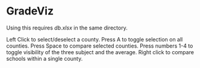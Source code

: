 # GradeViz

Using this requires *db.xlsx* in the same directory.

Left Click to select/deselect a county. Press A to toggle selection on all counties.
Press Space to compare selected counties.
Press numbers 1-4 to toggle visibility of the three subject and the average.
Right click to compare schools within a single county.
